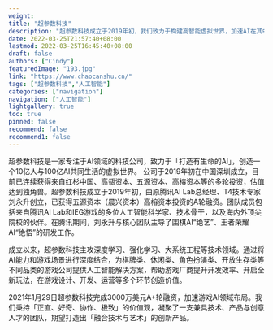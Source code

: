 ```yaml
---
weight: 
title: "超参数科技"
description: "超参数科技成立于2019年初，我们致力于构建高智能虚拟世界，加速AI在其中学习与进化的过程，并将成果反哺于现实世界。 通过使AI具备复杂环境感知、博弈与决策、合作与竞争、生存与进化、理解与创造等多方位能力，我们已经为数十家行业客户或机构带来巨大商业价值。 超参数科技获得晨兴资本、高榕资本千万美元A轮投资。"
date: 2022-03-25T21:57:40+08:00
lastmod: 2022-03-25T16:45:40+08:00
draft: false
authors: ["Cindy"]
featuredImage: "193.jpg"
link: "https://www.chaocanshu.cn/"
tags: ["超参数科技","人工智能"]
categories: ["navigation"]
navigation: ["人工智能"]
lightgallery: true
toc: true
pinned: false
recommend: false
recommend1: false
---
```

超参数科技是一家专注于AI领域的科技公司，致力于「打造有生命的AI」，创造一个10亿人与100亿AI共同生活的虚拟世界。
公司于2019年初在中国深圳成立，目前已连续获得来自红杉中国、高瓴资本、五源资本、高榕资本等的多轮投资，估值达到独角兽。超参数科技成立于2019年初，由原腾讯AI Lab总经理、T4技术专家刘永升创立，已获得五源资本（晨兴资本）高榕资本投资的A轮融资。团队成员包括来自腾讯AI Lab和IEG游戏的多位人工智能科学家、技术骨干，以及海内外顶尖院校的伙伴。在腾讯期间，刘永升与核心团队主导了围棋AI“绝艺”、王者荣耀AI“绝悟”的研发工作。

成立以来，超参数科技主攻深度学习、强化学习、大系统工程等技术领域。通过将AI能力和游戏场景进行深度结合，为棋牌类、休闲类、角色扮演类、开放生存类等不同品类的游戏公司提供人工智能解决方案，帮助游戏厂商提升开发效率、开启全新玩法，在游戏设计、开发、运营等多个环节创造价值。

2021年1月29日超参数科技完成3000万美元A+轮融资，加速游戏AI领域布局。我们秉持「正直、好奇、协作、极致」的价值观，凝聚了一支兼具技术、产品与创意人才的团队，期望打造出「融合技术与艺术」的创新产品。
